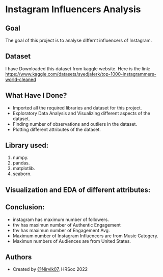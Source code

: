 
# Instagram Influencers Analysis


## Goal

The goal of this project is to analyse differnt influencers of Instagram.
## Dataset
I have Downloaded this dataset from kaggle website. Here is the link: https://www.kaggle.com/datasets/syedjaferk/top-1000-instagrammers-world-cleaned

## What Have I Done?

- Imported all the required libraries and dataset for this project.
- Exploratory Data Analysis and Visualizing different aspects of the dataset.
- Finding number of observations and outliers in the dataset.
- Plotting different attributes of the dataset.

## Library used:

1. numpy.
2. pandas.
3. matplotlib.
4. seaborn.
## Visualization and EDA of different attributes:
## Conclusion:

- instagram has maximum number of followers.
- thv has maximun number of Authentic Engagement
- thv has maximun number of Engagement Avg.
- Maximum number of Instagram Influencers are from Music Catogery.
- Maximun numbers of Audiences are from United States. 
## Authors

- Created by [@Nirvik07](https://github.com/Nirvik07), HRSoc 2022

